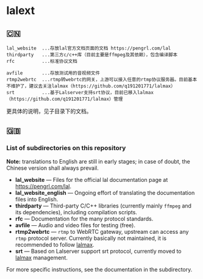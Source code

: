 # lalext

## 🇨🇳

```
lal_website  ...存放lal官方文档页面的文档 https://pengrl.com/lal
thirdparty   ...第三方c/c++库（目前主要是ffmpeg及其依赖），包含编译脚本
rfc          ...标准协议文档

avfile       ...存放测试用的音视频文件
rtmp2webrtc  ...rtmp转webrtc的网关，上游可以接入任意的rtmp协议服务器。目前基本不维护了，建议去关注lalmax（https://github.com/q191201771/lalmax）
srt          ...基于Lalserver支持srt协议，目前已移入lalmax（https://github.com/q191201771/lalmax）管理
```

更具体的说明，见子目录下的文档。

## 🇬🇧

### List of subdirectories on this repository

**Note:** translations to English are still in early stages; in case of doubt, the Chinese version shall always prevail.

* **lal_website** — Files for the official lal documentation page at https://pengrl.com/lal.
* **lal_website_english** — Ongoing effort of translating the documentation files into English. 
* **thirdparty** — Third-party C/C++ libraries (currently mainly `ffmpeg` and its dependencies), including compilation scripts.
* **rfc** — Documentation for the many protocol standards.
* **avfile** — Audio and video files for testing (free).
* **rtmp2webrtc** — `rtmp` to WebRTC gateway, upstream can access any `rtmp` protocol server. Currently basically not maintained, it is recommended to follow [lalmax](https://github.com/q191201771/lalmax).
* **srt** — Based on Lalserver support srt protocol, currently moved to [lalmax](https://github.com/q191201771/lalmax) management.

For more specific instructions, see the documentation in the subdirectory.
